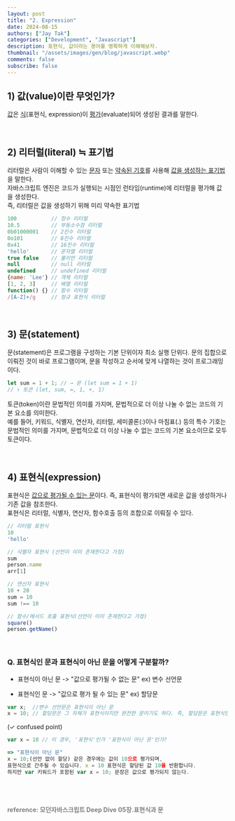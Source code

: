 ```yaml
---
layout: post
title: "2. Expression"
date: 2024-08-15
authors: ["Jay Tak"]
categories: ["Development", "Javascript"]
description: 표현식, 값이라는 용어를 명확하게 이해해보자. 
thumbnail: "/assets/images/gen/blog/javascript.webp"
comments: false
subscribe: false
---
```

## 1) 값(value)이란 무엇인가? 

[값](#)은 [식](#)(표현식, expression)이 [평가](#)(evaluate)되어 생성된 결과를 말한다.

<br>

## 2) 리터럴(literal) ≒ 표기법

리터럴은 사람이 이해할 수 있는 [문자](#) 또는 [약속된 기호](#)를 사용해 [값을 생성하는 표기법](#)을 말한다. <br>
자바스크립트 엔진은 코드가 실행되는 시점인 런타임(runtime)에 리터럴을 평가해 값을 생성한다.<br> 
즉, 리터럴은 값을 생성하기 위해 미리 약속한 표기법

```javascript
100           // 정수 리터럴
10.5          // 부동소수점 리터럴
0b01000001    // 2진수 리터럴
0o101         // 8진수 리터럴
0x41          // 16진수 리터럴
'hello'       // 문자열 리터럴
true false    // 불리언 리터럴
null          // null 리터럴
undefined     // undefined 리터럴
{name: 'Lee'} // 객체 리터럴
[1, 2, 3]     // 배열 리터럴
function() {} // 함수 리터럴
/[A-Z]+/g     // 정규 표현식 리터럴
```


<br>

## 3) 문(statement)

문(statement)은 프로그램을 구성하는 기본 단위이자 최소 실행 단위다. 문의 집합으로 이뤄진 것이 바로 프로그램이며, 문을 작성하고 순서에 맞게 나열하는 것이 프로그래밍이다.

```javascript
let sum = 1 + 1; // → 문 (let sum = 1 + 1)
// ↑ 토큰 (let, sum, =, 1, +, 1)  
```

토큰(token)이란 문법적인 의미를 가지며, 문법적으로 더 이상 나눌 수 없는 코드의 기본 요소를 의미한다. <br>
예를 들어, 키워드, 식별자, 연산자, 리터럴, 세미콜론(:)이나 마침표(.) 등의 특수 기호는 문법적인 의미를 가지며, 문법적으로 더 이상 나눌 수 없는 코드의 기본 요소이므로 모두 토큰이다.

<br>

## 4) 표현식(expression) 

표현식은 [값으로 평가될 수 있는 문](#)이다. 즉, 표현식이 평가되면 새로운 값을 생성하거나 기존 값을 참조한다.<br>
표현식은 리터럴, 식별자, 연산자, 함수호출 등의 조합으로 이뤄질 수 있다.

```javascript
// 리터럴 표현식
10
'hello'

// 식별자 표현식 (선언이 이미 존재한다고 가정)
sum
person.name
arr[1]

// 연산자 표현식
10 + 20
sum = 10
sum !== 10

// 함수/메서드 호출 표현식(선언이 이미 존재한다고 가정)
square()
person.getName()
```

<br>

### Q. 표현식인 문과 표현식이 아닌 문을 어떻게 구분할까?

- 표현식이 아닌 문 -> "값으로 평가될 수 없는 문" ex) 변수 선언문

- 표현식인 문 -> "값으로 평가 될 수 있는 문" ex) 할당문

```javascript
var x;  //변수 선언문은 표현식이 아닌 문
x = 10; // 할당문은 그 자체가 표현식이지만 완전한 문이기도 하다. 즉, 할당문은 표현식인 문이다.
```

(✓ confused point)

```javascript
var x = 10 // 이 경우, '표현식'인가 '표현식이 아닌 문'인가?

=> "표현식이 아닌 문" 
x = 10;(선언 없이 할당) 같은 경우에는 값이 10으로 평가되며, 
표현식으로 간주될 수 있습니다. x = 10 표현식은 할당된 값 10을 반환합니다. 
하지만 var 키워드가 포함된 var x = 10; 문장은 값으로 평가되지 않는다.
```

<br>
<br>

#### <span style="color:grey">reference: 모던자바스크립트 Deep Dive 05장.표현식과 문</span> 